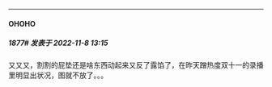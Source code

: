 

*****

####  OHOHO  
##### 1877#       发表于 2022-11-8 13:15

又又又，割割的屁垫还是啥东西动起来又反了露馅了，在昨天蹭热度双十一的录播里明显出状况，图就不放了。。。

